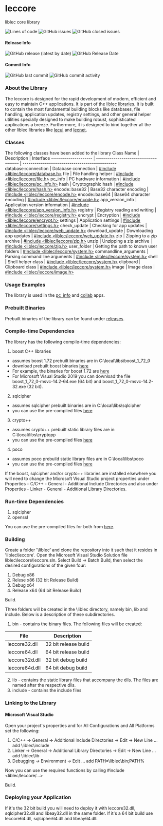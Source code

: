 # leccore
liblec core library

<p>
  <img alt="Lines of code" src="https://img.shields.io/tokei/lines/github/alecmus/leccore">
  <img alt="GitHub issues" src="https://img.shields.io/github/issues-raw/alecmus/leccore">
  <img alt="GitHub closed issues" src="https://img.shields.io/github/issues-closed-raw/alecmus/leccore">
</p>

#### Release Info
<p>
  <img alt="GitHub release (latest by date)" src="https://img.shields.io/github/v/release/alecmus/leccore">
  <img alt="GitHub Release Date" src="https://img.shields.io/github/release-date/alecmus/leccore">
</p>

#### Commit Info
<p>
  <img alt="GitHub last commit" src="https://img.shields.io/github/last-commit/alecmus/leccore">
  <img alt="GitHub commit activity" src="https://img.shields.io/github/commit-activity/y/alecmus/leccore">
</p>

### About the Library
The leccore is designed for the rapid development of modern, efficient and easy to maintain C++ applications.
It is part of the [liblec libraries](https://github.com/alecmus/liblec). It is built to contain the most
fundamental building blocks like databases, file handling, application updates, registry settings, and other general helper utilities
specially designed to make building robust, sophisticated applications a breeze. Furthermore, it is designed to
bind together all the other liblec libraries like [lecui](https://github.com/alecmus/lecui) and
[lecnet](https://github.com/alecmus/lecnet).

### Classes
The following classes have been added to the library
Class Name            | Description                            | Interface
--------------------- | -------------------------------------- | ------------------------------------------------
database::connection  | Database connection                    | [#include <liblec/leccore/database.h>](https://github.com/alecmus/leccore/blob/master/database.h)
file                  | File handling helper                   | [#include <liblec/leccore/file.h>](https://github.com/alecmus/leccore/blob/master/file.h)
pc_info               | PC hardware information                | [#include <liblec/leccore/pc_info.h>](https://github.com/alecmus/leccore/blob/master/pc_info.h)
hash                  | Cryptographic hash                     | [#include <liblec/leccore/hash.h>](https://github.com/alecmus/leccore/blob/master/hash.h)
encode::base32        | Base32 character encoding              | [#include <liblec/leccore/encode.h>](https://github.com/alecmus/leccore/blob/master/encode.h)
encode::base64        | Base64 character encoding              | [#include <liblec/leccore/encode.h>](https://github.com/alecmus/leccore/blob/master/encode.h)
app_version_info      | Application version information        | [#include <liblec/leccore/app_version_info.h>](https://github.com/alecmus/leccore/blob/master/app_version_info.h)
registry              | Registry reading and writing           | [#include <liblec/leccore/registry.h>](https://github.com/alecmus/leccore/blob/master/registry.h)
encrypt               | Encryption                             | [#include <liblec/leccore/encrypt.h>](https://github.com/alecmus/leccore/blob/master/encrypt.h)
settings              | Application settings                   | [#include <liblec/leccore/settings.h>](https://github.com/alecmus/leccore/blob/master/settings.h)
check_update          | Checking for app updates               | [#include <liblec/leccore/web_update.h>](https://github.com/alecmus/leccore/blob/master/web_update.h)
download_update       | Downloading app updates                | [#include <liblec/leccore/web_update.h>](https://github.com/alecmus/leccore/blob/master/web_update.h)
zip                   | Zipping to a zip archive               | [#include <liblec/leccore/zip.h>](https://github.com/alecmus/leccore/blob/master/zip.h)
unzip                 | Unzipping a zip archive                | [#include <liblec/leccore/zip.h>](https://github.com/alecmus/leccore/blob/master/zip.h)
user_folder           | Getting the path to known user folders | [#include <liblec/leccore/system.h>](https://github.com/alecmus/leccore/blob/master/system.h)
commandline_arguments | Parsing command line arguments         | [#include <liblec/leccore/system.h>](https://github.com/alecmus/leccore/blob/master/system.h)
shell                 | Shell helper class                     | [#include <liblec/leccore/system.h>](https://github.com/alecmus/leccore/blob/master/system.h)
clipboard             | Clipboard class                        | [#include <liblec/leccore/system.h>](https://github.com/alecmus/leccore/blob/master/system.h)
image                 | Image class                            | [#include <liblec/leccore/image.h>](https://github.com/alecmus/leccore/blob/master/image.h)

### Usage Examples
The library is used in the [pc_info](https://github.com/alecmus/pc_info) and [collab](https://github.com/alecmus/collab) apps.

### Prebuilt Binaries
Prebuilt binaries of the library can be found under
[releases](https://github.com/alecmus/leccore/releases).

### Compile-time Dependencies
The library has the following compile-time dependencies:
1. boost C++ libraries
* assumes boost 1.72 prebuilt binaries are in C:\local\libs\boost_1_72_0
* download prebuilt boost binaries [here](https://sourceforge.net/projects/boost/files/boost-binaries/)
* For example, the binaries for boost 1.72 are [here](https://sourceforge.net/projects/boost/files/boost-binaries/1.72.0/)
* For Microsoft Visual Studio 2019 you can download the file boost_1_72_0-msvc-14.2-64.exe (64 bit)
and boost_1_72_0-msvc-14.2-32.exe (32 bit).
2. sqlcipher
* assumes sqlcipher prebuilt binaries are in C:\local\libs\sqlcipher
* you can use the pre-compiled files [here](https://github.com/alecmus/files/tree/master/sqlcipher)
3. crypto++
* assumes crypto++ prebuilt static library files are in C:\local\libs\cryptopp
* you can use the pre-compiled files [here](https://github.com/alecmus/files/tree/master/cryptopp)
4. poco
* assumes poco prebuild static library files are in C:\local\libs\poco
* you can use the pre-compiled files [here](https://github.com/alecmus/files/tree/master/poco)

If the boost, sqlcipher and/or crypto++ libraries are installed elsewhere you will need to change the Microsoft Visual Studio project
properties under Properties - C/C++ - General - Additional Include Directories and also under
Properties - Linker - General - Additional Library Directories.

### Run-time Dependencies
1. sqlcipher
2. openssl

You can use the pre-compiled files for both from [here](https://github.com/alecmus/files).

### Building
Create a folder '\liblec' and clone the repository into it such that it resides in 'liblec\leccore'. Open the Microsoft Visual Studio Solution file liblec\leccore\leccore.sln. Select Build -> Batch Build, then select the desired configurations of the given four:
1. Debug x86
2. Relese x86 (32 bit Release Build)
3. Debug x64
4. Release x64 (64 bit Release Build)

Build.

Three folders will be created in the \liblec directory, namely bin, lib and include. Below is a description of these subdirectories.

1. bin - contains the binary files. The following files will be created:

File             | Description
---------------- | ------------------------------------
leccore32.dll    | 32 bit release build
leccore64.dll    | 64 bit release build
leccore32d.dll   | 32 bit debug build
leccore64d.dll   | 64 bit debug build

2. lib - contains the static library files that accompany the dlls. The files are named after the respective dlls.
3. include - contains the include files

### Linking to the Library

#### Microsoft Visual Studio
Open your project's properties and for All Configurations and All Platforms set the following:
1. C/C++ -> General -> Additional Include Directories -> Edit -> New Line ... add \liblec\include
2. Linker -> General -> Additional Library Directories -> Edit -> New Line ... add \liblec\lib
3. Debugging -> Environment -> Edit ... add PATH=\liblec\bin;PATH%

Now you can use the required functions by calling #include <liblec/leccore/...>

Build.

### Deploying your Application
If it's the 32 bit build you will need to deploy it with leccore32.dll, sqlcipher32.dll and libeay32.dll in the same folder. If it's a
64 bit build use leccore64.dll, sqlcipher64.dll and libeay64.dll.
